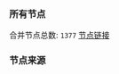 ### 所有节点
合并节点总数: `1377`
[节点链接](https://raw.githubusercontent.com/rzhy1/11/master/sub/sub_merge_base64.txt)

### 节点来源